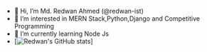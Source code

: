 - 👋 Hi, I’m Md. Redwan Ahmed (@redwan-ist)
- 👀 I’m interested in MERN Stack,Python,Django and Competitive Programming
- 🌱 I’m currently learning Node Js
- [![Redwan's GitHub stats](https://github-readme-stats.vercel.app/api?username=redwan-ist)]

<!---
redwan-ist/redwan-ist is a ✨ special ✨ repository because its `README.md` (this file) appears on your GitHub profile.
You can click the Preview link to take a look at your changes.
--->
